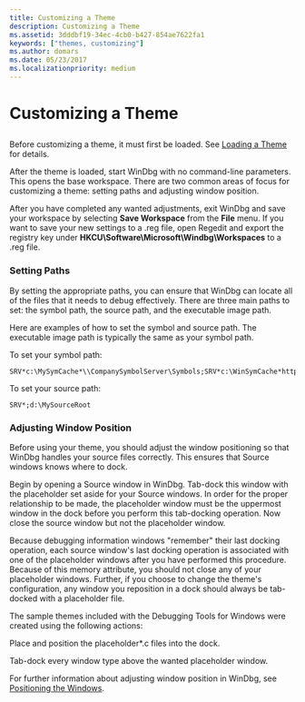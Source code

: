 ```yaml
---
title: Customizing a Theme
description: Customizing a Theme
ms.assetid: 3dddbf19-34ec-4cb0-b427-854ae7622fa1
keywords: ["themes, customizing"]
ms.author: domars
ms.date: 05/23/2017
ms.localizationpriority: medium
---
```


# Customizing a Theme


## <span id="ddk_creating_and_opening_a_workspace_dbg"></span><span id="DDK_CREATING_AND_OPENING_A_WORKSPACE_DBG"></span>


Before customizing a theme, it must first be loaded. See [Loading a Theme](loading-a-theme.md) for details.

After the theme is loaded, start WinDbg with no command-line parameters. This opens the base workspace. There are two common areas of focus for customizing a theme: setting paths and adjusting window position.

After you have completed any wanted adjustments, exit WinDbg and save your workspace by selecting **Save Workspace** from the **File** menu. If you want to save your new settings to a .reg file, open Regedit and export the registry key under **HKCU\\Software\\Microsoft\\Windbg\\Workspaces** to a .reg file.

### <span id="setting_paths"></span><span id="SETTING_PATHS"></span>Setting Paths

By setting the appropriate paths, you can ensure that WinDbg can locate all of the files that it needs to debug effectively. There are three main paths to set: the symbol path, the source path, and the executable image path.

Here are examples of how to set the symbol and source path. The executable image path is typically the same as your symbol path.

To set your symbol path:

```
SRV*c:\MySymCache*\\CompanySymbolServer\Symbols;SRV*c:\WinSymCache*https://msdl.microsoft.com/download/symbols
```

To set your source path:

```
SRV*;d:\MySourceRoot
```

### <span id="adjusting_window_position"></span><span id="ADJUSTING_WINDOW_POSITION"></span>Adjusting Window Position

Before using your theme, you should adjust the window positioning so that WinDbg handles your source files correctly. This ensures that Source windows knows where to dock.

Begin by opening a Source window in WinDbg. Tab-dock this window with the placeholder set aside for your Source windows. In order for the proper relationship to be made, the placeholder window must be the uppermost window in the dock before you perform this tab-docking operation. Now close the source window but not the placeholder window.

Because debugging information windows "remember" their last docking operation, each source window's last docking operation is associated with one of the placeholder windows after you have performed this procedure. Because of this memory attribute, you should not close any of your placeholder windows. Further, if you choose to change the theme's configuration, any window you reposition in a dock should always be tab-docked with a placeholder file.

The sample themes included with the Debugging Tools for Windows were created using the following actions:

Place and position the placeholder\*.c files into the dock.

Tab-dock every window type above the wanted placeholder window.

For further information about adjusting window position in WinDbg, see [Positioning the Windows](positioning-the-windows.md).

 

 





